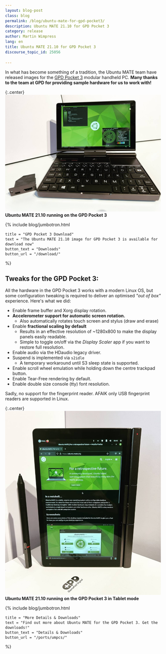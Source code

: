 ```yaml
---
layout: blog-post
class: blog
permalink: /blog/ubuntu-mate-for-gpd-pocket3/
description: Ubuntu MATE 21.10 for GPD Pocket 3
category: release
author: Martin Wimpress
lang: en
title: Ubuntu MATE 21.10 for GPD Pocket 3
discourse_topic_id: 25056

---
```


In what has become something of a tradition, the Ubuntu MATE team have released
images for the [GPD Pocket 3](https://www.gpd.hk/gpdpocket3) modular handheld PC.
**Many thanks to the team at GPD for providing sample hardware for us to work with!**

{:.center}
![Ubuntu MATE 21.10 running on the GPD Pocket 3](/images/blog/gpd-pocket3-laptop.jpg)
**Ubuntu MATE 21.10 running on the GPD Pocket 3**

{% include blog/jumbotron.html

    title = "GPD Pocket 3 Download"
    text = "The Ubuntu MATE 21.10 image for GPD Pocket 3 is available for download now"
    button_text = "Downloads"
    button_url = "/download/"

%}

## Tweaks for the GPD Pocket 3:

All the hardware in the GPD Pocket 3 works with a modern Linux OS, but some
configuration tweaking is required to deliver an optimised *"out of box"*
experience. Here's what we did:

  * Enable frame buffer and Xorg display rotation.
  * **Accelerometer support for automatic screen rotation.**
    * Also automatically rotates touch screen and stylus (draw and erase)
  * Enable **fractional scaling by default**
    * Results in an effective resolution of ~1280x800 to make the display panels easily readable.
    * Simple to toggle on/off via the *Display Scaler* app if you want to restore full resolution.
  * Enable audio via the HDaudio legacy driver.
  * Suspend is implemented via `s2idle`
    * A temporary workaround until S3 sleep state is supported.
  * Enable scroll wheel emulation while holding down the centre trackpad button.
  * Enable Tear-Free rendering by default.
  * Enable double size console (tty) font resolution.

Sadly, no support for the fingerprint reader. AFAIK only USB fingerprint readers
are supported in Linux.

{:.center}
![Ubuntu MATE 21.10 running on the GPD Pocket 3 in Tablet mode](/images/blog/gpd-pocket3-tablet.jpg)
**Ubuntu MATE 21.10 running on the GPD Pocket 3 in Tablet mode**

{% include blog/jumbotron.html

    title = "More Details & Downloads"
    text = "Find out more about Ubuntu MATE for the GPD Pocket 3. Get the downloads!"
    button_text = "Details & Downloads"
    button_url = "/ports/umpcs/"

%}
